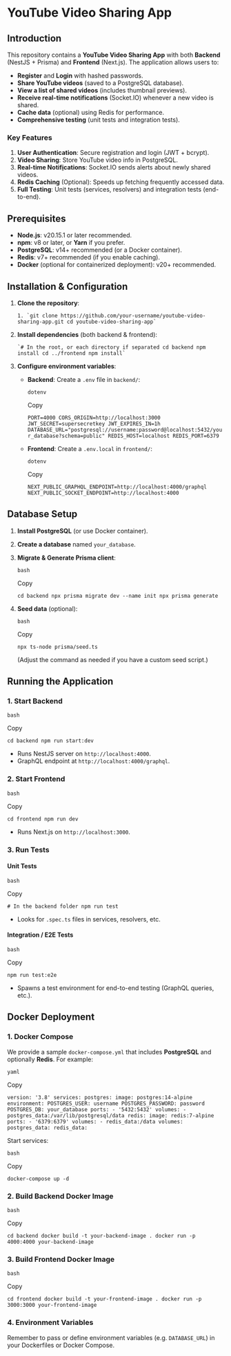 # YouTube Video Sharing App

## Introduction

This repository contains a **YouTube Video Sharing App** with both **Backend** (NestJS + Prisma) and **Frontend** (Next.js). The application allows users to:

- **Register** and **Login** with hashed passwords.
- **Share YouTube videos** (saved to a PostgreSQL database).
- **View a list of shared videos** (includes thumbnail previews).
- **Receive real-time notifications** (Socket.IO) whenever a new video is shared.
- **Cache data** (optional) using Redis for performance.
- **Comprehensive testing** (unit tests and integration tests).

### Key Features

1. **User Authentication**: Secure registration and login (JWT + bcrypt).
2. **Video Sharing**: Store YouTube video info in PostgreSQL.
3. **Real-time Notif[i](http://Socket.IO)cations**: Socket.IO sends alerts about newly shared videos.
4. **Redis Caching** (Optional): Speeds up fetching frequently accessed data.
5. **Full Testing**: Unit tests (services, resolvers) and integration tests (end-to-end).

## Prerequisites

- **Node.js**: v20.15.1 or later recommended.
- **npm**: v8 or later, or **Yarn** if you prefer.
- **PostgreSQL**: v14+ recommended (or a Docker container).
- **Redis**: v7+ recommended (if you enable caching).
- **Docker** (optional for containerized deployment): v20+ recommended.

## Installation & Configuration

1. **Clone the repository**:

   ```
   1. `git clone https://github.com/your-username/youtube-video-sharing-app.git cd youtube-video-sharing-app`
   ```

2. **Install dependencies** (both backend & frontend):

   ```
   `# In the root, or each directory if separated cd backend npm install cd ../frontend npm install`
   ```

3. **Configure environment variables**:

   - **Backend**: Create a `.env` file in `backend/`:

     ```
     dotenv
     ```

     Copy

     `PORT=4000 CORS_ORIGIN=http://localhost:3000 JWT_SECRET=supersecretkey JWT_EXPIRES_IN=1h DATABASE_URL="postgresql://username:password@localhost:5432/your_database?schema=public" REDIS_HOST=localhost REDIS_PORT=6379`
   - **Frontend**: Create a `.env.local` in `frontend/`:

     ```
     dotenv
     ```

     Copy

     `NEXT_PUBLIC_GRAPHQL_ENDPOINT=http://localhost:4000/graphql NEXT_PUBLIC_SOCKET_ENDPOINT=http://localhost:4000`

## Database Setup

1. **Install PostgreSQL** (or use Docker container).
2. **Create a database** named `your_database`.
3. **Migrate & Generate Prisma client**:

   ```
   bash
   ```

   Copy

   `cd backend npx prisma migrate dev --name init npx prisma generate`
4. **Seed data** (optional):

   ```
   bash
   ```

   Copy

   `npx ts-node prisma/seed.ts`

    (Adjust the command as needed if you have a custom seed script.)

## Running the Application

### 1\. Start Backend

```
bash
```

Copy

`cd backend npm run start:dev`

- Runs NestJS server on `http://localhost:4000`.
- GraphQL endpoint at `http://localhost:4000/graphql`.

### 2\. Start Frontend

```
bash
```

Copy

`cd frontend npm run dev`

- Runs Next.js on `http://localhost:3000`.

### 3\. Run Tests

#### Unit Tests

```
bash
```

Copy

`# In the backend folder npm run test`

- Looks for `.spec.ts` files in services, resolvers, etc.

#### Integration / E2E Tests

```
bash
```

Copy

`npm run test:e2e`

- Spawns a test environment for end-to-end testing (GraphQL queries, etc.).

## Docker Deployment

### 1\. Docker Compose

We provide a sample `docker-compose.yml` that includes **PostgreSQL** and optionally **Redis**. For example:

```
yaml
```

Copy

`version: '3.8' services: postgres: image: postgres:14-alpine environment: POSTGRES_USER: username POSTGRES_PASSWORD: password POSTGRES_DB: your_database ports: - '5432:5432' volumes: - postgres_data:/var/lib/postgresql/data redis: image: redis:7-alpine ports: - '6379:6379' volumes: - redis_data:/data volumes: postgres_data: redis_data:`

Start services:

```
bash
```

Copy

`docker-compose up -d`

### 2\. Build Backend Docker Image

```
bash
```

Copy

`cd backend docker build -t your-backend-image . docker run -p 4000:4000 your-backend-image`

### 3\. Build Frontend Docker Image

```
bash
```

Copy

`cd frontend docker build -t your-frontend-image . docker run -p 3000:3000 your-frontend-image`

### 4\. Environment Variables

Remember to pass or define environment variables (e.g. `DATABASE_URL`) in your Dockerfiles or Docker Compose.